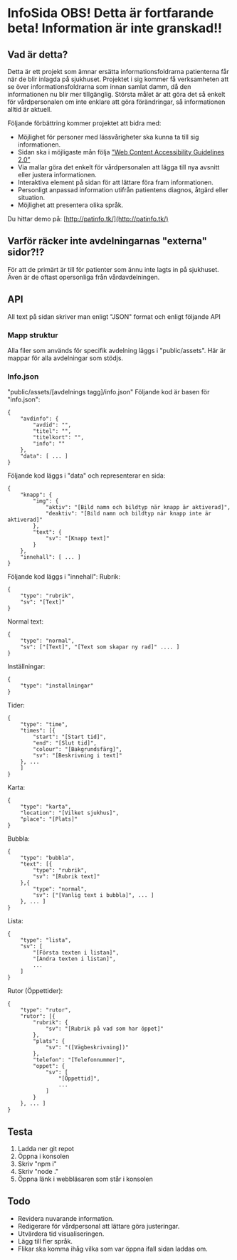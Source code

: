 # InfoSida OBS! Detta är fortfarande beta! Information är inte granskad!!
## Vad är detta?
Detta är ett projekt som ämnar ersätta informationsfoldrarna patienterna får när de blir inlagda på sjukhuset. Projektet i sig kommer få verksamheten att se över informationsfoldrarna som innan samlat damm, då den informationen nu blir mer tillgänglig. Största målet är att göra det så enkelt för vårdpersonalen om inte enklare att göra förändringar, så informationen alltid är aktuell.

Följande förbättring kommer projektet att bidra med:
* Möjlighet för personer med lässvårigheter ska kunna ta till sig informationen.
* Sidan ska i möjligaste mån följa [”Web Content Accessibility Guidelines 2.0”](https://www.w3.org/TR/WCAG20/)
* Via mallar göra det enkelt för vårdpersonalen att lägga till nya avsnitt eller justera informationen.
* Interaktiva element på sidan för att lättare föra fram informationen.
* Personligt anpassad information utifrån patientens diagnos, åtgärd eller situation.
* Möjlighet att presentera olika språk.

Du hittar demo på: [http://patinfo.tk/](http://patinfo.tk/)

## Varför räcker inte avdelningarnas "externa" sidor?!?
För att de primärt är till för patienter som ännu inte lagts in på sjukhuset. Även är de oftast opersonliga från vårdavdelningen.

## API
All text på sidan skriver man enligt "JSON" format och enligt följande API
### Mapp struktur
Alla filer som används för specifik avdelning läggs i "public/assets".
Här är mappar för alla avdelningar som stödjs.
### Info.json
"public/assets/[avdelnings tagg]/info.json"
Följande kod är basen för "info.json":
```
{
	"avdinfo": {
		"avdid": "",
		"titel": "",
		"titelkort": "",
		"info": ""
	},
	"data": [ ... ]
}
```
Följande kod läggs i "data" och representerar en sida:
```
{
	"knapp": {
		"img": {
			"aktiv": "[Bild namn och bildtyp när knapp är aktiverad]",
			"deaktiv": "[Bild namn och bildtyp när knapp inte är aktiverad]"
		},
		"text": {
			"sv": "[Knapp text]"
		}
	},
	"innehall": [ ... ]
}
```
Följande kod läggs i "innehall":
Rubrik:
```
{
	"type": "rubrik",
	"sv": "[Text]"
}
```
Normal text:
```
{
	"type": "normal",
	"sv": ["[Text]", "[Text som skapar ny rad]" .... ]
}
```
Inställningar:
```
{
	"type": "installningar"
}
```
Tider:
```
{
	"type": "time",
	"times": [{
		"start": "[Start tid]",
		"end": "[Slut tid]",
		"colour": "[Bakgrundsfärg]",
		"sv": "[Beskrivning i text]"
	}, ...
	]
}
```
Karta:
```
{
	"type": "karta",
	"location": "[Vilket sjukhus]",
	"place": "[Plats]"
}
```
Bubbla:
```
{
	"type": "bubbla",
	"text": [{
		"type": "rubrik",
		"sv": "[Rubrik text]"
	},{
		"type": "normal",
		"sv": ["[Vanlig text i bubbla]", ... ]
	}, ... ]
}
```
Lista:
```
{
	"type": "lista",
	"sv": [
		"[Första texten i listan]",
		"[Andra texten i listan]",
		...
	]
}
```
Rutor (Öppettider):
```
{
	"type": "rutor",
	"rutor": [{
		"rubrik": {
			"sv": "[Rubrik på vad som har öppet]"
		},
		"plats": {
			"sv": "([Vägbeskrivning])"
		},
		"telefon": "[Telefonnummer]",
		"oppet": {
			"sv": [
				"[Öppettid]",
				...
			]
		}
	}, ... ]
}
```

## Testa
1. Ladda ner git repot
2. Öppna i konsolen
3. Skriv "npm i"
4. Skriv "node ."
5. Öppna länk i webbläsaren som står i konsolen

## Todo
* Revidera nuvarande information.
* Redigerare för vårdpersonal att lättare göra justeringar.
* Utvärdera tid visualiseringen.
* Lägg till fler språk.
* Flikar ska komma ihåg vilka som var öppna ifall sidan laddas om.
